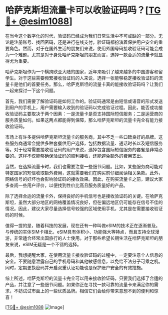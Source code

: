 # 哈萨克斯坦流量卡可以收验证码吗？[[TG💪+ @esim1088](https://t.me/s/esim1088)]

在当今这个数字化的时代，验证码已经成为我们日常生活中不可或缺的一部分。无论是注册账号、找回密码，还是进行在线支付，验证码都扮演着保护用户安全的重要角色。然而，对于在国外生活的朋友们来说，使用外国号码接收验证码可能会成为一个难题。尤其是对于身处哈萨克斯坦的朋友而言，选择一款合适的流量卡就显得尤为重要。

哈萨克斯坦作为一个横跨欧亚大陆的国家，近年来吸引了越来越多的中国游客和留学生。对于这些需要频繁接收验证码的人来说，选择一张能够稳定接收验证码的流量卡是他们的首要任务。那么，哈萨克斯坦的流量卡真的能接收验证码吗？让我们一起来探讨一下这个问题。

首先，我们需要了解验证码是如何工作的。验证码通常是由短信或语音的形式发送到用户的手机上，用户需要输入收到的验证码以完成验证过程。因此，能否成功接收验证码主要取决于两个因素：一是流量卡是否支持国际短信服务；二是运营商的服务质量如何。如果这两点都能得到保障，那么哈萨克斯坦的流量卡完全有能力接收验证码。

市场上有许多提供哈萨克斯坦流量卡的服务商，其中不乏一些口碑良好的品牌。这些服务商通常会提供多种套餐供用户选择，包括数据流量、通话时长以及短信服务等。对于经常需要接收验证码的用户来说，选择包含国际短信服务的套餐是非常必要的。这样不仅能够确保验证码的顺利接收，还能避免额外的费用支出。

当然，在选择流量卡时，我们也需要注意一些细节问题。比如，某些服务商可能对特定国家的短信收取额外费用，这就需要我们在购买前仔细阅读相关条款。此外，网络信号的好坏也会影响验证码的接收效果。因此，在购买流量卡之前，建议大家多查阅一些用户评价，以便找到性价比高且服务质量好的产品。

除了选择合适的流量卡外，保持良好的手机信号也是接收验证码的关键。在哈萨克斯坦，虽然大部分地区的网络覆盖情况良好，但在偏远地区仍可能存在信号不佳的情况。因此，建议大家尽量选择信号较强的区域使用手机，尤其是在需要接收验证码的时候。

值得一提的是，随着科技的发展，现在还有一种叫做eSIM的技术正在逐渐普及。与传统的实体SIM卡相比，eSIM具有体积小、功能强大等特点，而且支持全球漫游，非常适合经常出国旅行的人士使用。对于那些希望长期生活在哈萨克斯坦的朋友来说，eSIM无疑是一个不错的选择。

最后，我想提醒大家，在使用流量卡接收验证码的过程中，一定要注意个人信息的安全。不要随意泄露自己的手机号码和其他敏感信息，以免给不法分子可乘之机。同时，定期更换密码并开启双重认证功能也是保护账户安全的有效措施。

综上所述，哈萨克斯坦的流量卡完全可以用来接收验证码，只要我们选择了合适的产品，并注意了一些细节问题。如果你正在寻找一款可靠的流量卡来满足你的需求，不妨试试市面上的一些优质品牌。相信它们会给你带来意想不到的便利和惊喜！

[[TG💪+ @esim1088](https://t.me/s/esim1088) ![Image](https://i.postimg.cc/4NQfJmqS/Snipaste-2025-05-13-00-14-12.png)]